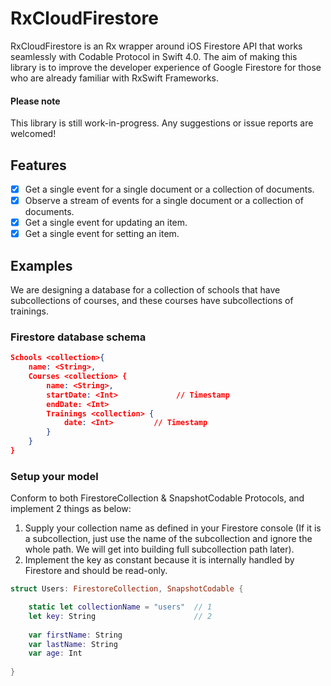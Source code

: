 # RxCloudFirestore

RxCloudFirestore is an Rx wrapper around iOS Firestore API that works seamlessly with Codable Protocol in Swift 4.0. The aim of making this library is to improve the developer experience of Google Firestore for those who are already familiar with RxSwift Frameworks.

#### Please note
This library is still work-in-progress. Any suggestions or issue reports are welcomed!

## Features
- [x] Get a single event for a single document or a collection of documents.
- [x] Observe a stream of events for a single document or a collection of documents.
- [x] Get a single event for updating an item.
- [x] Get a single event for setting an item.

## Examples
We are designing a database for a collection of schools that have subcollections of courses, and these courses have subcollections of trainings. 
### Firestore database schema
```JSON
Schools <collection>{
    name: <String>,
    Courses <collection> {
        name: <String>,     
        startDate: <Int>             // Timestamp
        endDate: <Int> 
        Trainings <collection> {
            date: <Int>         // Timestamp
        }
    }
}
```  

### Setup your model
Conform to both FirestoreCollection & SnapshotCodable Protocols, and implement 2 things as below:
1. Supply your collection name as defined in your Firestore console (If it is a subcollection, just use the name of the subcollection and ignore the whole path. We will get into building full subcollection path later). 
2. Implement the key as constant because it is internally handled by Firestore and should be read-only.

```swift
struct Users: FirestoreCollection, SnapshotCodable {

    static let collectionName = "users"  // 1
    let key: String                      // 2
    
    var firstName: String
    var lastName: String
    var age: Int
    
}
```
